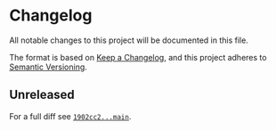 # Changelog

All notable changes to this project will be documented in this file.

The format is based on [Keep a Changelog](https://keepachangelog.com/en/1.0.0/), and this project adheres to [Semantic Versioning](https://semver.org/spec/v2.0.0.html).

## Unreleased

For a full diff see [`1902cc2...main`][1902cc2...main].

[1902cc2...main]: https://github.com/ergebnis/json-normalizer/compare/1902cc2...main
